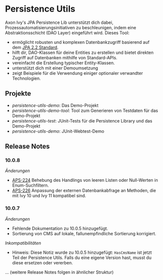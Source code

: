 # Persistence Utils

Axon Ivy's JPA Persistence Lib unterstützt dich dabei, Prozessautomatisierungsinitiativen zu beschleunigen, indem eine Abstraktionsschicht (DAO Layer) eingeführt wird. Dieses Tool:

- ermöglicht robusten und komplexen Datenbankzugriff basierend auf dem [JPA 2.2 Standard](https://www.oracle.com/java/technologies/persistence-jsp.html).
- hilft dir, DAO-Klassen für deine Entities zu erstellen und bietet direkten Zugriff auf Datenbanken mithilfe von Standard-APIs.
- vereinfacht die Erstellung typischer Entity-Klassen.
- unterstützt dich mit einer Demoumsetzung
- zeigt Beispiele für die Verwendung einiger optionaler verwandter Technologien.

## Projekte
- *persistence-utils-demo*: Das Demo-Projekt
- *persistence-utils-demo-tool*: Tool zum Generieren von Testdaten für das Demo-Projekt
- *persistence-utils-test*: JUnit-Tests für die Persistence Library und das Demo-Projekt
- *persistence-utils-demo*: JUnit-Webtest-Demo

## Release Notes

### 10.0.8
*Änderungen*
- [APS-224](https://1ivy.atlassian.net/browse/APS-224) Behebung des Handlings von leeren Listen oder Null-Werten in Enum-Suchfiltern.
- [APS-226](https://1ivy.atlassian.net/browse/APS-226) Anpassung der externen Datenbankabfrage an Methoden, die mit Ivy 10 und Ivy 11 kompatibel sind.

### 10.0.7
*Änderungen*
- Fehlende Dokumentation zu 10.0.5 hinzugefügt.
- Sortierung von CMS auf lokale, fallunempfindliche Sortierung korrigiert.

*Inkompatibilitäten*
- Hinweis: Diese Notiz wurde zu 10.0.5 hinzugefügt: `HasCmsName` ist jetzt Teil der Persistence Utils. Falls du eine eigene Version hast, musst du diese ersetzen oder vererben.

... (weitere Release Notes folgen in ähnlicher Struktur)
